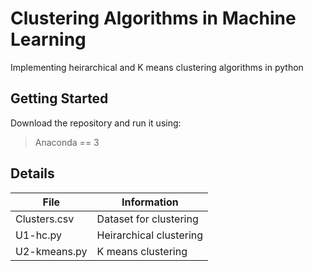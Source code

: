 # Clustering Algorithms in Machine Learning
Implementing heirarchical and K means clustering algorithms in python
## Getting Started
Download the repository and run it using: 
> Anaconda == 3
>
## Details
| File | Information |
|-------|------------|
| Clusters.csv  | Dataset for clustering | 
| U1-hc.py  | Heirarchical clustering | 
| U2-kmeans.py  | K means clustering  | 

